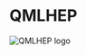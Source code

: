 # QMLHEP

![QMLHEP logo](https://github.com/user-attachments/assets/2303b85e-010c-4d2e-bdc2-4a4be22a0d53)
